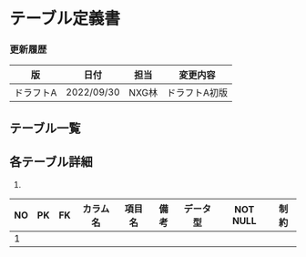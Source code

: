 # テーブル定義書

### 更新履歴

| 版        | 日付       | 担当  | 変更内容      |
| --------- | ---------- | ----- | ------------- |
| ドラフトA | 2022/09/30 | NXG林 | ドラフトA初版 |

## テーブル一覧



## 各テーブル詳細

1. 

| NO  | PK  | FK  | カラム名 | 項目名 | 備考 | データ型 | NOT NULL | 制約 |
| --- | --- | --- | -------- | ------ | ---- | -------- | -------- | ---- |
| 1   |     |     |          |        |      |          |          |      |

